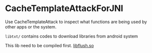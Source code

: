 # CacheTemplateAttackForJNI



Use CacheTemplateAttack to inspect what functions are being used by other apps or the system.

`libtxt/` contains codes to download libraries from android system

This lib need to be compiled first.
[libflush.so](https://github.com/IanWE/CacheTemplateAttackForJNI/tree/master/ccattack/app/src/main/cpp/libflush)
